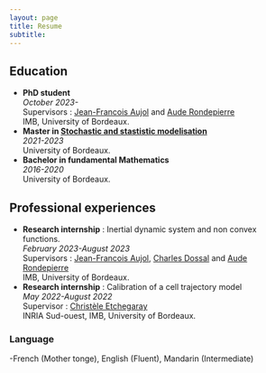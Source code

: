 ```yaml
---
layout: page
title: Resume
subtitle: 
---
```


## Education

- **PhD student**\
*October 2023-*\
Supervisors : [Jean-Francois Aujol](https://www.math.u-bordeaux.fr/~jaujol/) and [Aude Rondepierre](https://perso.math.univ-toulouse.fr/rondepierre/)\
IMB, University of Bordeaux.
- **Master in [Stochastic and stastistic modelisation](https://uf-mi.u-bordeaux.fr/MSS/)**\
*2021-2023*\
University of Bordeaux.
- **Bachelor in fundamental Mathematics**\
*2016-2020*\
University of Bordeaux.

## Professional experiences

- **Research internship** : Inertial dynamic system and non convex functions.\
*February 2023-August 2023*\
Supervisors : [Jean-Francois Aujol](https://www.math.u-bordeaux.fr/~jaujol/), [Charles Dossal](https://perso.math.univ-toulouse.fr/cdossal/) and [Aude Rondepierre](https://perso.math.univ-toulouse.fr/rondepierre/)\
IMB, University of Bordeaux.
- **Research internship** : Calibration of a cell trajectory model\
*May 2022-August 2022*\
Supervisor : [Christèle Etchegaray](https://www.math.u-bordeaux.fr/~cetchegar001/fr/)\
INRIA Sud-ouest, IMB, University of Bordeaux.

### Language

-French (Mother tonge), English (Fluent), Mandarin (Intermediate)
